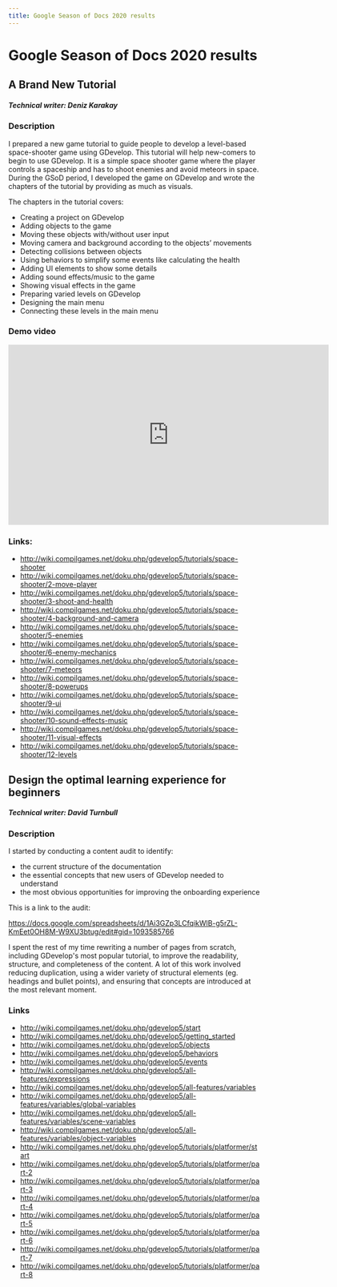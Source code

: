 ```yaml
---
title: Google Season of Docs 2020 results
---
```

# Google Season of Docs 2020 results

## A Brand New Tutorial

##### Technical writer: Deniz Karakay

### Description

I prepared a new game tutorial to guide people to develop a level-based space-shooter game using GDevelop. This tutorial will help new-comers to begin to use GDevelop. It is a simple space shooter game where the player controls a spaceship and has to shoot enemies and avoid meteors in space. During the GSoD period, I developed the game on GDevelop and wrote the chapters of the tutorial by providing as much as visuals.

The chapters in the tutorial covers:

  * Creating a project on GDevelop
  * Adding objects to the game
  * Moving these objects with/without user input
  * Moving camera and background according to the objects’ movements
  * Detecting collisions between objects
  * Using behaviors to simplify some events like calculating the health
  * Adding UI elements to show some details
  * Adding sound effects/music to the game
  * Showing visual effects in the game
  * Preparing varied levels on GDevelop
  * Designing the main menu
  * Connecting these levels in the main menu

### Demo video
<iframe width="640" height="360" src="https://www.youtube.com/embed/1Nt1k_lhhhs" frameborder="0" allow="accelerometer; autoplay; encrypted-media; gyroscope; picture-in-picture" allowfullscreen></iframe>

### Links:

  * http://wiki.compilgames.net/doku.php/gdevelop5/tutorials/space-shooter
  * http://wiki.compilgames.net/doku.php/gdevelop5/tutorials/space-shooter/2-move-player
  * http://wiki.compilgames.net/doku.php/gdevelop5/tutorials/space-shooter/3-shoot-and-health
  * http://wiki.compilgames.net/doku.php/gdevelop5/tutorials/space-shooter/4-background-and-camera
  * http://wiki.compilgames.net/doku.php/gdevelop5/tutorials/space-shooter/5-enemies
  * http://wiki.compilgames.net/doku.php/gdevelop5/tutorials/space-shooter/6-enemy-mechanics
  * http://wiki.compilgames.net/doku.php/gdevelop5/tutorials/space-shooter/7-meteors
  * http://wiki.compilgames.net/doku.php/gdevelop5/tutorials/space-shooter/8-powerups
  * http://wiki.compilgames.net/doku.php/gdevelop5/tutorials/space-shooter/9-ui
  * http://wiki.compilgames.net/doku.php/gdevelop5/tutorials/space-shooter/10-sound-effects-music
  * http://wiki.compilgames.net/doku.php/gdevelop5/tutorials/space-shooter/11-visual-effects
  * http://wiki.compilgames.net/doku.php/gdevelop5/tutorials/space-shooter/12-levels

## Design the optimal learning experience for beginners

##### Technical writer: David Turnbull

### Description

I started by conducting a content audit to identify:

* the current structure of the documentation
* the essential concepts that new users of GDevelop needed to understand
* the most obvious opportunities for improving the onboarding experience

This is a link to the audit:

https://docs.google.com/spreadsheets/d/1Ai3GZp3LCfqikWlB-g5rZL-KmEet0OH8M-W9XU3btug/edit#gid=1093585766

I spent the rest of my time rewriting a number of pages from scratch, including GDevelop's most popular tutorial, to improve the readability, structure, and completeness of the content. A lot of this work involved reducing duplication, using a wider variety of structural elements (eg. headings and bullet points), and ensuring that concepts are introduced at the most relevant moment.

### Links

* http://wiki.compilgames.net/doku.php/gdevelop5/start
* http://wiki.compilgames.net/doku.php/gdevelop5/getting_started
* http://wiki.compilgames.net/doku.php/gdevelop5/objects
* http://wiki.compilgames.net/doku.php/gdevelop5/behaviors
* http://wiki.compilgames.net/doku.php/gdevelop5/events
* http://wiki.compilgames.net/doku.php/gdevelop5/all-features/expressions
* http://wiki.compilgames.net/doku.php/gdevelop5/all-features/variables
* http://wiki.compilgames.net/doku.php/gdevelop5/all-features/variables/global-variables
* http://wiki.compilgames.net/doku.php/gdevelop5/all-features/variables/scene-variables
* http://wiki.compilgames.net/doku.php/gdevelop5/all-features/variables/object-variables
* http://wiki.compilgames.net/doku.php/gdevelop5/tutorials/platformer/start
* http://wiki.compilgames.net/doku.php/gdevelop5/tutorials/platformer/part-2
* http://wiki.compilgames.net/doku.php/gdevelop5/tutorials/platformer/part-3
* http://wiki.compilgames.net/doku.php/gdevelop5/tutorials/platformer/part-4
* http://wiki.compilgames.net/doku.php/gdevelop5/tutorials/platformer/part-5
* http://wiki.compilgames.net/doku.php/gdevelop5/tutorials/platformer/part-6
* http://wiki.compilgames.net/doku.php/gdevelop5/tutorials/platformer/part-7
* http://wiki.compilgames.net/doku.php/gdevelop5/tutorials/platformer/part-8